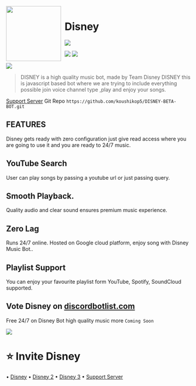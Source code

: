 <img width="150" height="150" align="left" style="float: left; margin: 0 10px 0 0;" img src="https://media.discordapp.net/attachments/852540308087635968/865267186788859944/20210714_195042.png">  

# Disney

[![](https://img.shields.io/badge/discord.js-v12.0.0--dev-blue.svg?logo=npm)](https://github.com/discordjs)

 ![](https://img.shields.io/badge/JavaScript-F7DF1E?style=for-the-badge&logo=javascript&logoColor=black)
![](https://img.shields.io/badge/Node.js-43853D?style=for-the-badge&logo=node.js&logoColor=white)

![](https://discord.c99.nl/widget/theme-2/779985841090330624.png)

>  DISNEY  is a  high quality music bot, made by Team Disney DISNEY this is javascript based bot where we are trying to include everything possible join voice channel type  ,play and enjoy your songs.

[Support Server](https://discord.gg/mHdMG8unV4)
Git Repo ```https://github.com/koushikop5/DISNEY-BETA-BOT.git```

## FEATURES
Disney gets ready with zero configuration just give read access where you are going to use it and you are ready to 24/7 music.

## YouTube Search
User can play songs by passing a youtube url or just passing query.

## Smooth Playback.
Quality audio and clear sound ensures premium music experience.
## Zero Lag
Runs 24/7 online. Hosted on Google cloud platform, enjoy song with Disney Music Bot..

## Playlist Support
You can enjoy your favourite playlist form YouTube, Spotify, SoundCloud supported.


## Vote Disney on [discordbotlist.com](https://discord.ly/disney)

Free 24/7 on Disney Bot high quality music more `Coming Soon`

<a href="https://discordbotlist.com/bots/802771209896853515"><img src="https://discordbotlist.com/api/v1/bots/802771209896853515/widget"></a>

# ⭐ Invite Disney
• [Disney](https://discord.com/oauth2/authorize?client_id=802771209896853515&scope=bot&permissions=2147478769)
• [Disney 2](https://discord.com/oauth2/authorize?client_id=806374444859654144&scope=bot&permissions=2147478769)
• [Disney 3](https://discord.com/oauth2/authorize?client_id=879375018511986708&scope=bot&permissions=2147478769)
• [Support Server](https://discord.gg/mHdMG8unV4)
